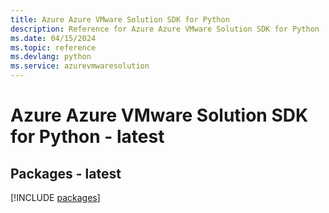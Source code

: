 ```yaml
---
title: Azure Azure VMware Solution SDK for Python
description: Reference for Azure Azure VMware Solution SDK for Python
ms.date: 04/15/2024
ms.topic: reference
ms.devlang: python
ms.service: azurevmwaresolution
---
```

# Azure Azure VMware Solution SDK for Python - latest
## Packages - latest
[!INCLUDE [packages](azure-vmware-solution-index.md)]